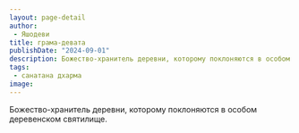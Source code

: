 ```yaml
---
layout: page-detail
author:
 - Яшодеви
title: грама-девата
publishDate: "2024-09-01"
description: Божество-хранитель деревни, которому поклоняются в особом деревенском святилище.
tags:
 - санатана дхарма
image: 
---
```


Божество-хранитель деревни, которому поклоняются в особом деревенском святилище.

